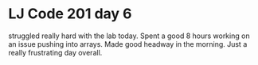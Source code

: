 # LJ Code 201 day 6

struggled really hard with the lab today. Spent a good 8 hours working on an issue pushing into arrays. Made good headway in the morning. Just a really frustrating day overall. 
